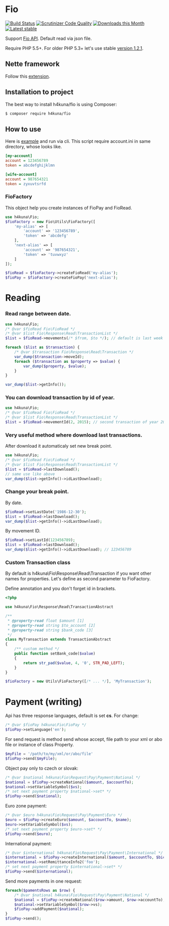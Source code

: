 Fio
=====
[![Build Status](https://travis-ci.org/h4kuna/fio.svg?branch=master)](https://travis-ci.org/h4kuna/fio)
[![Scrutinizer Code Quality](https://scrutinizer-ci.com/g/h4kuna/fio/badges/quality-score.png?b=master)](https://scrutinizer-ci.com/g/h4kuna/fio/?branch=master)
[![Downloads this Month](https://img.shields.io/packagist/dm/h4kuna/fio.svg)](https://packagist.org/packages/h4kuna/fio)
[![Latest stable](https://img.shields.io/packagist/v/h4kuna/fio.svg)](https://packagist.org/packages/h4kuna/fio)

Support [Fio API](http://www.fio.sk/docs/cz/API_Bankovnictvi.pdf). Default read via json file.

Require PHP 5.5+. For older PHP 5.3+ let's use stable [version 1.2.1](https://github.com/h4kuna/fio/releases/tag/v1.2.1).

Nette framework
---------------
Follow this [extension](//github.com/h4kuna/fio-nette).


Installation to project
-----------------------
The best way to install h4kuna/fio is using Composer:
```sh
$ composer require h4kuna/fio
```

How to use
---------------
Here is [example](tests/origin/FioTest.php) and run via cli. This script require account.ini in same directory, whose looks like.
```ini
[my-account]
account = 123456789
token = abcdefghijklmn

[wife-account]
account = 987654321
token = zyxuvtsrfd
```

### FioFactory
This object help you create instances of FioPay and FioRead.

```php
use h4kuna\Fio;
$fioFactory = new Fio\Utils\FioFactory([
	'my-alias' => [
		'account' => '123456789',
		'token' => 'abcdefg'
	],
	'next-alias' => [
		'account' => '987654321',
		'token' => 'tuvwxyz'
	]
]);

$fioRead = $fioFactory->createFioRead('my-alias');
$fioPay = $fioFactory->createFioPay('next-alias');
```

Reading
=======
### Read range between date.

```php
use h4kuna\Fio;
/* @var $fioRead Fio\FioRead */
/* @var $list Fio\Response\Read\TransactionList */
$list = $fioRead->movements(/* $from, $to */); // default is last week

foreach ($list as $transaction) {
    /* @var $transaction Fio\Response\Read\Transaction */
    var_dump($transaction->moveId);
    foreach ($transaction as $property => $value) {
        var_dump($property, $value);
    }
}

var_dump($list->getInfo());
```

### You can download transaction by id of year.
```php
use h4kuna\Fio;
/* @var $fioRead Fio\FioRead */
/* @var $list Fio\Response\Read\TransactionList */
$list = $fioRead->movementId(2, 2015); // second transaction of year 2015
```

### Very useful method where download last transactions.
After download it automaticaly set new break point.
```php
use h4kuna\Fio;
/* @var $fioRead Fio\FioRead */
/* @var $list Fio\Response\Read\TransactionList */
$list = $fioRead->lastDownload();
// same use like above
var_dump($list->getInfo()->idLastDownload);
```

### Change your break point.
By date.
```php
$fioRead->setLastDate('1986-12-30');
$list = $fioRead->lastDownload();
var_dump($list->getInfo()->idLastDownload);
```

By movement ID.
```php
$fioRead->setLastId(123456789);
$list = $fioRead->lastDownload();
var_dump($list->getInfo()->idLastDownload); // 123456789
```

### Custom Transaction class
By default is h4kuna\Fio\Response\Read\Transaction if you want other names for properties. Let's define as second parameter to FioFactory.


Define annotation and you don't forget id in brackets.
```php
<?php

use h4kuna\Fio\Response\Read\TransactionAbstract

/**
 * @property-read float $amount [1]
 * @property-read string $to_account [2]
 * @property-read string $bank_code [3]
 */
class MyTransaction extends TransactionAbstract
{
	/** custom method */
	public function setBank_code($value)
	{
		return str_pad($value, 4, '0', STR_PAD_LEFT);
	}
}

$fioFactory = new Utils\FioFactory([/* ... */], 'MyTransaction');
```


Payment (writing)
=============
Api has three response languages, default is set **cs**. For change:
```php
/* @var $fioPay h4kuna\Fio\FioPay */
$fioPay->setLanguage('en');
```

For send request is method send whose accept, file path to your xml or abo file or instance of class Property.
```php
$myFile = '/path/to/my/xml/or/abo/file'
$fioPay->send($myFile);
```

Object pay only to czech or slovak:
```php
/* @var $national h4kuna\Fio\Request\Pay\Payment\National */
$national = $fioPay->createNational($amount, $accountTo);
$national->setVariableSymbol($vs);
/* set next payment property $national->set* */
$fioPay->send($national);
```

Euro zone payment:
```php
/* @var $euro h4kuna\Fio\Request\Pay\Payment\Euro */
$euro = $fioPay->createEuro($amount, $accountTo, $name);
$euro->setVariableSymbol($vs);
/* set next payment property $euro->set* */
$fioPay->send($euro);
```

International payment:
```php
/* @var $international h4kuna\Fio\Request\Pay\Payment\International */
$international = $fioPay->createInternational($amount, $accountTo, $bic, $name, $street, $city, $country, $info);
$international->setRemittanceInfo2('foo');
/* set next payment property $international->set* */
$fioPay->send($international);
```

Send more payments in one request:
```php
foreach($pamentsRows as $row) {
	/* @var $national h4kuna\Fio\Request\Pay\Payment\National */
	$national = $fioPay->createNational($row->amount, $row->accountTo);
	$national->setVariableSymbol($row->vs);
	$fioPay->addPayment($national);
}
$fioPay->send();
```
